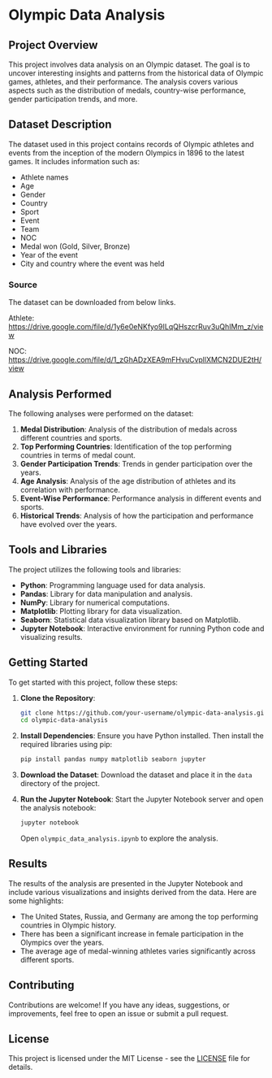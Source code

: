 # Olympic Data Analysis

## Project Overview

This project involves data analysis on an Olympic dataset. The goal is to uncover interesting insights and patterns from the historical data of Olympic games, athletes, and their performance. The analysis covers various aspects such as the distribution of medals, country-wise performance, gender participation trends, and more.

## Dataset Description

The dataset used in this project contains records of Olympic athletes and events from the inception of the modern Olympics in 1896 to the latest games. It includes information such as:

- Athlete names
- Age
- Gender
- Country
- Sport
- Event
- Team
- NOC
- Medal won (Gold, Silver, Bronze)
- Year of the event
- City and country where the event was held

### Source

The dataset can be downloaded from below links.

Athlete: https://drive.google.com/file/d/1y6e0eNKfyo9ILqQHszcrRuv3uQhIMm_z/view

NOC: https://drive.google.com/file/d/1_zGhADzXEA9mFHvuCvpllXMCN2DUE2tH/view

## Analysis Performed

The following analyses were performed on the dataset:

1. **Medal Distribution**: Analysis of the distribution of medals across different countries and sports.
2. **Top Performing Countries**: Identification of the top performing countries in terms of medal count.
3. **Gender Participation Trends**: Trends in gender participation over the years.
4. **Age Analysis**: Analysis of the age distribution of athletes and its correlation with performance.
5. **Event-Wise Performance**: Performance analysis in different events and sports.
6. **Historical Trends**: Analysis of how the participation and performance have evolved over the years.

## Tools and Libraries

The project utilizes the following tools and libraries:

- **Python**: Programming language used for data analysis.
- **Pandas**: Library for data manipulation and analysis.
- **NumPy**: Library for numerical computations.
- **Matplotlib**: Plotting library for data visualization.
- **Seaborn**: Statistical data visualization library based on Matplotlib.
- **Jupyter Notebook**: Interactive environment for running Python code and visualizing results.

## Getting Started

To get started with this project, follow these steps:

1. **Clone the Repository**:
    ```sh
    git clone https://github.com/your-username/olympic-data-analysis.git
    cd olympic-data-analysis
    ```

2. **Install Dependencies**:
    Ensure you have Python installed. Then install the required libraries using pip:
    ```sh
    pip install pandas numpy matplotlib seaborn jupyter
    ```

3. **Download the Dataset**:
    Download the dataset and place it in the `data` directory of the project.

4. **Run the Jupyter Notebook**:
    Start the Jupyter Notebook server and open the analysis notebook:
    ```sh
    jupyter notebook
    ```
    Open `olympic_data_analysis.ipynb` to explore the analysis.

## Results

The results of the analysis are presented in the Jupyter Notebook and include various visualizations and insights derived from the data. Here are some highlights:

- The United States, Russia, and Germany are among the top performing countries in Olympic history.
- There has been a significant increase in female participation in the Olympics over the years.
- The average age of medal-winning athletes varies significantly across different sports.

## Contributing

Contributions are welcome! If you have any ideas, suggestions, or improvements, feel free to open an issue or submit a pull request.

## License

This project is licensed under the MIT License - see the [LICENSE](LICENSE) file for details.

